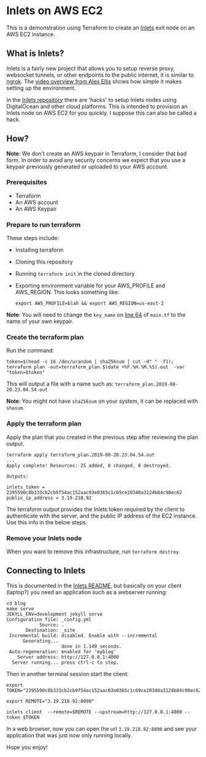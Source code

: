 # Inlets on AWS EC2

This is a demonstration using Terraform to create an
[Inlets](https://github.com/alexellis/inlets) exit node on an AWS EC2 instance.

## What is Inlets?

Inlets is a fairly new project that allows you to setup reverse proxy, websocket
tunnels, or other endpoints to the public internet, it is similar to
[ngrok](https://ngrok.com/). The [video overview from Alex
Ellis](https://youtu.be/jrAqqe8N3q4) shows how simple it makes setting up the
environment.

In the [Inlets repository](https://github.com/alexellis/inlets/tree/master/hack)
there are 'hacks' to setup Inlets nodes using DigitalOcean and other cloud
platforms. This is intended to provision an Inlets node on AWS EC2 for you
quickly. I suppose this can also be called a hack.

## How?

**Note**: We don't create an AWS keypair in Terraform, I consider that bad form.
In order to avoid any security concerns we expect that you use a keypair
previously generated or uploaded to your AWS account.

### Prerequisites

* Terraform
* An AWS account
* An AWS Keypair

### Prepare to run terraform

These steps include:

* Installing terraform
* Cloning this repository
* Running `terraform init` in the cloned directory
* Exporting environment variable for your AWS_PROFILE and AWS_REGION. This looks
  something like:

    `export AWS_PROFILE=blah && export AWS_REGION=us-east-2`

**Note**: You will need to change the `key_name` on [line
64](https://github.com/mbacchi/inlets-aws-ec2-terraform/blob/master/main.tf#L64)
of `main.tf` to the name of your own keypair.

### Create the terraform plan

Run the command:

```
token=$(head -c 16 /dev/urandom | sha256sum | cut -d" " -f1); terraform plan -out=terraform_plan.$(date +%F.%H.%M.%S).out  -var "token=$token"
```

This will output a file with a name such as: `terraform_plan.2019-08-20.23.04.54.out`

**Note**: You might not have `sha256sum` on your system, it can be replaced
with `shasum`.

### Apply the terraform plan

Apply the plan that you created in the previous step after reviewing the plan output.

```
terraform apply terraform_plan.2019-08-20.23.04.54.out
...
Apply complete! Resources: 25 added, 0 changed, 0 destroyed.

Outputs:

inlets_token = 2395590c8b333cb2cb9f54ac152aac03e0365c1c69ce20348a3124b84c98ec62
public_ip_address = 3.19.218.92
```

The terraform output provides the Inlets token required by the client to
authenticate with the server, and the public IP address of the EC2 instance. Use
this info in the below steps.

### Remove your Inlets node

When you want to remove this infrastructure, run `terraform destroy`.

## Connecting to Inlets

This is documented in the [Inlets
README](https://github.com/alexellis/inlets#install-the-cli), but basically on
your client (laptop?) you need an application such as a webserver running:

```
cd blog
make serve 
JEKYLL_ENV=development jekyll serve
Configuration file: _config.yml
            Source: .
       Destination: _site
 Incremental build: disabled. Enable with --incremental
      Generating... 
                    done in 1.149 seconds.
 Auto-regeneration: enabled for 'myblog'
    Server address: http://127.0.0.1:4000
  Server running... press ctrl-c to stop.
```

Then in another terminal session start the client:

```
export TOKEN="2395590c8b333cb2cb9f54ac152aac03e0365c1c69ce20348a3124b84c98ec62"

export REMOTE="3.19.218.92:8090"

inlets client  --remote=$REMOTE --upstream=http://127.0.0.1:4000 --token $TOKEN
```

In a web browser, now you can open the url `3.19.218.92:8090` and see your
application that was just now only running locally.

Hope you enjoy!